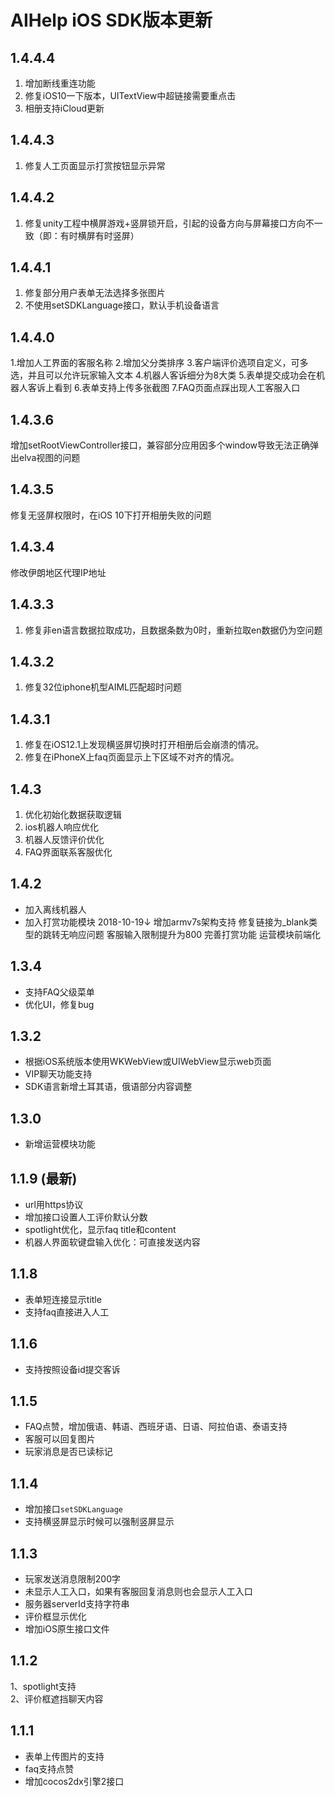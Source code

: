 # AIHelp iOS SDK版本更新

## 1.4.4.4
1. 增加断线重连功能
2. 修复iOS10一下版本，UITextView中超链接需要重点击
3. 相册支持iCloud更新

## 1.4.4.3
1. 修复人工页面显示打赏按钮显示异常

## 1.4.4.2
1. 修复unity工程中横屏游戏+竖屏锁开启，引起的设备方向与屏幕接口方向不一致（即：有时横屏有时竖屏）

## 1.4.4.1
1. 修复部分用户表单无法选择多张图片
2. 不使用setSDKLanguage接口，默认手机设备语言

## 1.4.4.0 
1.增加人工界面的客服名称
2.增加父分类排序
3.客户端评价选项自定义，可多选，并且可以允许玩家输入文本
4.机器人客诉细分为8大类
5.表单提交成功会在机器人客诉上看到
6.表单支持上传多张截图
7.FAQ页面点踩出现人工客服入口

## 1.4.3.6
增加setRootViewController接口，兼容部分应用因多个window导致无法正确弹出elva视图的问题

## 1.4.3.5
修复无竖屏权限时，在iOS 10下打开相册失败的问题

## 1.4.3.4
修改伊朗地区代理IP地址

## 1.4.3.3
1. 修复非en语言数据拉取成功，且数据条数为0时，重新拉取en数据仍为空问题

## 1.4.3.2 
1. 修复32位iphone机型AIML匹配超时问题 

## 1.4.3.1 
1. 修复在iOS12.1上发现横竖屏切换时打开相册后会崩溃的情况。
2. 修复在iPhoneX上faq页面显示上下区域不对齐的情况。

## 1.4.3
1. 优化初始化数据获取逻辑 
2. ios机器人响应优化
3. 机器人反馈评价优化
4. FAQ界面联系客服优化

## 1.4.2
* 加入离线机器人
* 加入打赏功能模块
2018-10-19↓
增加armv7s架构支持
修复链接为_blank类型的跳转无响应问题
客服输入限制提升为800
完善打赏功能
运营模块前端化

## 1.3.4
* 支持FAQ父级菜单
* 优化UI，修复bug

## 1.3.2 
* 根据iOS系统版本使用WKWebView或UIWebView显示web页面
* VIP聊天功能支持
* SDK语言新增土耳其语，俄语部分内容调整

## 1.3.0 
* 新增运营模块功能

## 1.1.9 (最新)
* url用https协议
* 增加接口设置人工评价默认分数
* spotlight优化，显示faq title和content
* 机器人界面软键盘输入优化：可直接发送内容

## 1.1.8
* 表单短连接显示title
* 支持faq直接进入人工

## 1.1.6
* 支持按照设备id提交客诉

## 1.1.5
* FAQ点赞，增加俄语、韩语、西班牙语、日语、阿拉伯语、泰语支持
* 客服可以回复图片
* 玩家消息是否已读标记

## 1.1.4
* 增加接口`setSDKLanguage`<br />
* 支持横竖屏显示时候可以强制竖屏显示
## 1.1.3
* 玩家发送消息限制200字<br />
* 未显示人工入口，如果有客服回复消息则也会显示人工入口<br />
* 服务器serverId支持字符串<br />
* 评价框显示优化<br />
* 增加iOS原生接口文件
## 1.1.2
1、spotlight支持<br />
2、评价框遮挡聊天内容

## 1.1.1
* 表单上传图片的支持<br />
* faq支持点赞<br />
* 增加cocos2dx引擎2接口


